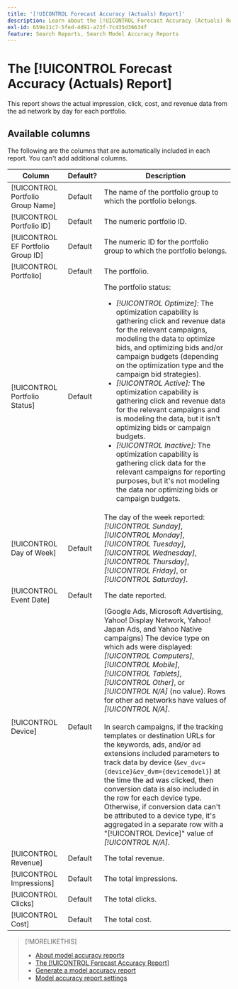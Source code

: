 ```yaml
---
title: '[!UICONTROL Forecast Accuracy (Actuals) Report]'
description: Learn about the [!UICONTROL Forecast Accuracy (Actuals) Report], including the data columns.
exl-id: 659e11c7-5fed-4d91-a73f-7c435d36634f
feature: Search Reports, Search Model Accuracy Reports
---
```

# The [!UICONTROL Forecast Accuracy (Actuals) Report]

This report shows the actual impression, click, cost, and revenue data from the ad network by day for each portfolio.

## Available columns

The following are the columns that are automatically included in each report. You can't add additional columns.

| Column | Default? | Description |
|----|----|----|
| [!UICONTROL Portfolio Group Name] | Default | The name of the portfolio group to which the portfolio belongs. |
| [!UICONTROL Portfolio ID] | Default | The numeric portfolio ID. |
| [!UICONTROL EF Portfolio Group ID] | Default | The numeric ID for the portfolio group to which the portfolio belongs. |
| [!UICONTROL Portfolio] | Default | The portfolio. |
| [!UICONTROL Portfolio Status] | Default | The portfolio status:<ul><li><i>[!UICONTROL Optimize]:</i> The optimization capability is gathering click and revenue data for the relevant campaigns, modeling the data to optimize bids, and optimizing bids and/or campaign budgets (depending on the optimization type and the campaign bid strategies).</li><li><i>[!UICONTROL Active]:</i> The optimization capability is gathering click and revenue data for the relevant campaigns and is modeling the data, but it isn't optimizing bids or campaign budgets.</li><li><i>[!UICONTROL Inactive]:</i> The optimization capability is gathering click data for the relevant campaigns for reporting purposes, but it's not modeling the data nor optimizing bids or campaign budgets. |
| [!UICONTROL Day of Week] | Default | The day of the week reported: <i>[!UICONTROL Sunday]</i>, <i>[!UICONTROL Monday]</i>, <i>[!UICONTROL Tuesday]</i>, <i>[!UICONTROL Wednesday]</i>, <i>[!UICONTROL Thursday]</i>, <i>[!UICONTROL Friday]</i>, or <i>[!UICONTROL Saturday]</i>.  |
| [!UICONTROL Event Date] | Default | The date reported. |
| [!UICONTROL Device] | Default |(Google Ads, Microsoft Advertising, Yahoo! Display Network, Yahoo! Japan Ads, and Yahoo Native campaigns) The device type on which ads were displayed: <i>[!UICONTROL Computers]</i>, <i>[!UICONTROL Mobile]</i>, <i>[!UICONTROL Tablets]</i>, <i>[!UICONTROL Other]</i>, or <i>[!UICONTROL N/A]</i> (no value). Rows for other ad networks have values of <i>[!UICONTROL N/A]</i>.<br><br>In search campaigns, if the tracking templates or destination URLs for the keywords, ads, and/or ad extensions included parameters to track data by device (<code>&ev_dvc={device}&ev_dvm={devicemodel}</code>) at the time the ad was clicked, then conversion data is also included in the row for each device type. Otherwise, if conversion data can't be attributed to a device type, it's aggregated in a separate row with a "[!UICONTROL Device]" value of <i>[!UICONTROL N/A]</i>. |
| [!UICONTROL Revenue] | Default | The total revenue. |
| [!UICONTROL Impressions] | Default | The total impressions. |
| [!UICONTROL Clicks] | Default | The total clicks. |
| [!UICONTROL Cost] | Default | The total cost. |

>[!MORELIKETHIS]
>
>* [About model accuracy reports](/help/search-social-commerce/reports/management/model-accuracy/model-accuracy-report-about.md)
>* [The [!UICONTROL Forecast Accuracy Report]](forecast-accuracy-report.md)
>* [Generate a model accuracy report](model-accuracy-report-generate.md)
>* [Model accuracy report settings](/help/search-social-commerce/reports/management/model-accuracy/model-accuracy-report-settings.md)
